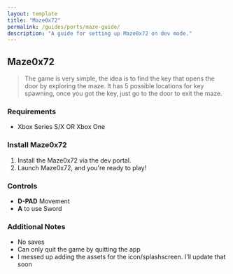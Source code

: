 ```yaml
---
layout: template
title: "Maze0x72"
permalink: /guides/ports/maze-guide/
description: "A guide for setting up Maze0x72 on dev mode."
---
```


## Maze0x72

>The game is very simple, the idea is to find the key that opens the door by exploring the maze. It has 5 possible locations for key spawning, once you got the key, just go to the door to exit the maze.

### Requirements
- Xbox Series S/X OR Xbox One

### Install Maze0x72
1. Install the Maze0x72 via the dev portal.
2. Launch Maze0x72, and you're ready to play!

### Controls
- **D-PAD** Movement
- **A** to use Sword

### Additional Notes
- No saves
- Can only quit the game by quitting the app
- I messed up adding the assets for the icon/splashscreen. I'll update that soon